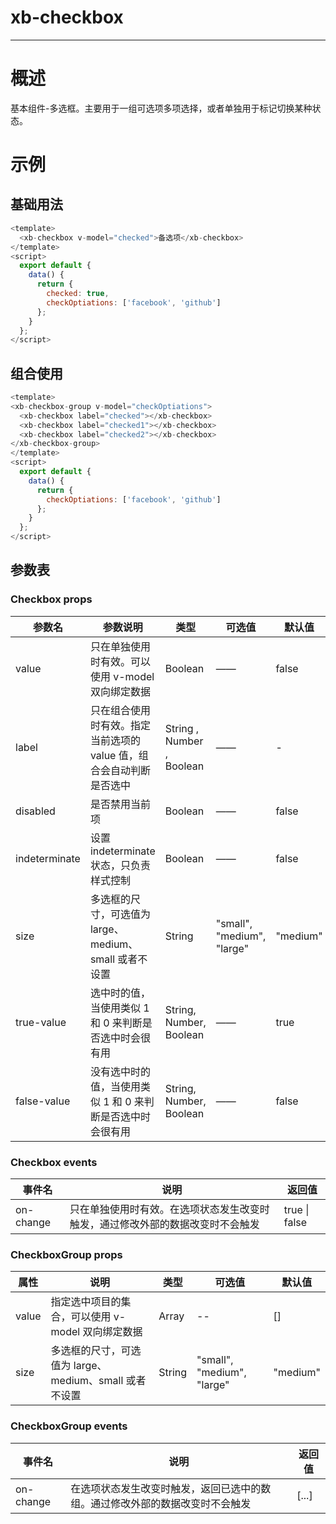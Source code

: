 <script>
  module.exports= {
    data() {
      return {
        checked: true,
        checkOptiations: ['facebook', 'github']
      };
    },
    methods:{
      created(){
        console.log(this.checkOptiations)
      }
    }
  };
</script>

# xb-checkbox

---

# 概述

基本组件-多选框。主要用于一组可选项多项选择，或者单独用于标记切换某种状态。

# 示例

## 基础用法

<template>
  <xb-checkbox v-model="checked">备选项</xb-checkbox>
  {{checked}}
</template>
<script>
  export default {
    data() {
      return {
        checked: true
      };
    }
  };
</script>

```js
<template>
  <xb-checkbox v-model="checked">备选项</xb-checkbox>
</template>
<script>
  export default {
    data() {
      return {
        checked: true,
        checkOptiations: ['facebook', 'github']
      };
    }
  };
</script>
```

## 组合使用

<template>
  <xb-checkbox-group v-model="checkOptiations">
    <xb-checkbox label="checked"></xb-checkbox>
    <!-- <xb-checkbox label="checked1"></xb-checkbox>
    <xb-checkbox label="checked2"></xb-checkbox> -->
  </xb-checkbox-group>
</template>
<script>
  export default {
    data() {
      return {
        checkOptiations: ['facebook', 'github']
      };
    },
    methods:{
      created(){
        console.log(this.checkOptiations)
      }
    }
  };
</script>

```js
<template>
<xb-checkbox-group v-model="checkOptiations">
  <xb-checkbox label="checked"></xb-checkbox>
  <xb-checkbox label="checked1"></xb-checkbox>
  <xb-checkbox label="checked2"></xb-checkbox>
</xb-checkbox-group>
</template>
<script>
  export default {
    data() {
      return {
        checkOptiations: ['facebook', 'github']
      };
    }
  };
</script>
```

## 参数表

### Checkbox props

| 参数名        | 参数说明                                                            | 类型                      | 可选值                     | 默认值   |
| ------------- | ------------------------------------------------------------------- | ------------------------- | -------------------------- | -------- |
| value         | 只在单独使用时有效。可以使用 v-model 双向绑定数据                   | Boolean                   | ——                         | false    |
| label         | 只在组合使用时有效。指定当前选项的 value 值，组合会自动判断是否选中 | String , Number , Boolean | ——                         | -        |
| disabled      | 是否禁用当前项                                                      | Boolean                   | ——                         | false    |
| indeterminate | 设置 indeterminate 状态，只负责样式控制                             | Boolean                   | ——                         | false    |
| size          | 多选框的尺寸，可选值为 large、medium、small 或者不设置              | String                    | "small", "medium", "large" | "medium" |
| true-value    | 选中时的值，当使用类似 1 和 0 来判断是否选中时会很有用              | String, Number, Boolean   | ——                         | true     |
| false-value   | 没有选中时的值，当使用类似 1 和 0 来判断是否选中时会很有用          | String, Number, Boolean   | ——                         | false    |

### Checkbox events

| 事件名    | 说明                                                                           | 返回值        |
| --------- | ------------------------------------------------------------------------------ | ------------- |
| on-change | 只在单独使用时有效。在选项状态发生改变时触发，通过修改外部的数据改变时不会触发 | true \| false |

### CheckboxGroup props

| 属性  | 说明                                                   | 类型   | 可选值                     | 默认值   |
| ----- | ------------------------------------------------------ | ------ | -------------------------- | -------- |
| value | 指定选中项目的集合，可以使用 v-model 双向绑定数据      | Array  | --                         | []       |
| size  | 多选框的尺寸，可选值为 large、medium、small 或者不设置 | String | "small", "medium", "large" | "medium" |

### CheckboxGroup events

| 事件名    | 说明                                                                         | 返回值 |
| --------- | ---------------------------------------------------------------------------- | ------ |
| on-change | 在选项状态发生改变时触发，返回已选中的数组。通过修改外部的数据改变时不会触发 | [...]  |
